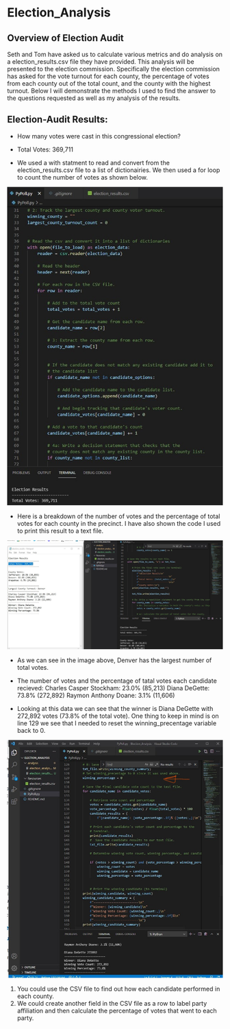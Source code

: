 # Election_Analysis
## Overview of Election Audit
Seth and Tom have asked us to calculate various metrics and do analysis on a election_results.csv file they have provided. This analysis will be presented to the election commission. Specifically the election commission has asked for the vote turnout for each county, the percentage of votes from each county out of the total count, and the county with the highest turnout. Below I will demonstrate the methods I used to find the answer to the questions requested as well as my analysis of the results.
## Election-Audit Results:
- How many votes were cast in this congressional election?
 - Total Votes: 369,711

- We used a with statment to read and convert from the election_results.csv file to a list of dictionairies. We then used a for loop to count the number of votes as shown below.

![alt text](https://github.com/Jcenno/Election_Analysis/blob/5e395f5054f00a4cbe7f64504e03789b22f44407/Resources/Election%20Results.jpg)

- Here is a breakdown of the number of votes and the percentage of total votes for each county in the precinct. I have also shown the code I used to print this result to a text file.

![alt text](https://github.com/Jcenno/Election_Analysis/blob/3295dbcabba89f1ed4747330d7e5f669c97aecb5/Resources/County%20Votes.jpg)

- As we can see in the image above, Denver has the largest number of total votes.
 - The number of votes and the percentage of tatal votes each candidate recieved:
  Charles Casper Stockham: 23.0% (85,213)
  Diana DeGette: 73.8% (272,892)
  Raymon Anthony Doane: 3.1% (11,606)
  
- Looking at this data we can see that the winner is Diana DeGette with 272,892 votes (73.8% of the total vote). One thing to keep in mind is on line 129 we see that I needed to reset the winning_precentage variable back to 0.

![alt text](https://github.com/Jcenno/Election_Analysis/blob/a612c199bf5f504adda24a0d63d4c88c0512fd6e/Resources/Winning%20Percentage.jpg)

1. You could use the CSV file to find out how each candidate performed in each county.
2. We could create another field in the CSV file as a row to label party affiliation and then calculate the percentage of votes that went to each party.



  
